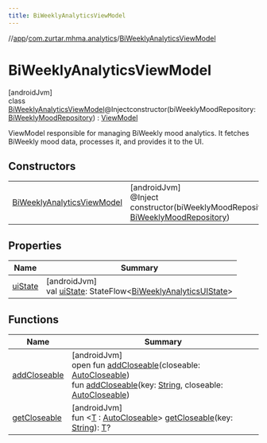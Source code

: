 ```yaml
---
title: BiWeeklyAnalyticsViewModel
---
```

//[app](../../../index.html)/[com.zurtar.mhma.analytics](../index.html)/[BiWeeklyAnalyticsViewModel](index.html)



# BiWeeklyAnalyticsViewModel



[androidJvm]\
class [BiWeeklyAnalyticsViewModel](index.html)@Injectconstructor(biWeeklyMoodRepository: [BiWeeklyMoodRepository](../../com.zurtar.mhma.data/-bi-weekly-mood-repository/index.html)) : [ViewModel](https://developer.android.com/reference/kotlin/androidx/lifecycle/ViewModel.html)

ViewModel responsible for managing BiWeekly mood analytics. It fetches BiWeekly mood data, processes it, and provides it to the UI.



## Constructors


| | |
|---|---|
| [BiWeeklyAnalyticsViewModel](-bi-weekly-analytics-view-model.html) | [androidJvm]<br>@Inject<br>constructor(biWeeklyMoodRepository: [BiWeeklyMoodRepository](../../com.zurtar.mhma.data/-bi-weekly-mood-repository/index.html)) |


## Properties


| Name | Summary |
|---|---|
| [uiState](ui-state.html) | [androidJvm]<br>val [uiState](ui-state.html): StateFlow&lt;[BiWeeklyAnalyticsUIState](../-bi-weekly-analytics-u-i-state/index.html)&gt; |


## Functions


| Name | Summary |
|---|---|
| [addCloseable](../../com.zurtar.mhma.util/-navigation-view-model/index.html#383812252%2FFunctions%2F-451970049) | [androidJvm]<br>open fun [addCloseable](../../com.zurtar.mhma.util/-navigation-view-model/index.html#383812252%2FFunctions%2F-451970049)(closeable: [AutoCloseable](https://developer.android.com/reference/kotlin/java/lang/AutoCloseable.html))<br>fun [addCloseable](../../com.zurtar.mhma.util/-navigation-view-model/index.html#1722490497%2FFunctions%2F-451970049)(key: [String](https://kotlinlang.org/api/core/kotlin-stdlib/kotlin/-string/index.html), closeable: [AutoCloseable](https://developer.android.com/reference/kotlin/java/lang/AutoCloseable.html)) |
| [getCloseable](../../com.zurtar.mhma.util/-navigation-view-model/index.html#1102255800%2FFunctions%2F-451970049) | [androidJvm]<br>fun &lt;[T](../../com.zurtar.mhma.util/-navigation-view-model/index.html#1102255800%2FFunctions%2F-451970049) : [AutoCloseable](https://developer.android.com/reference/kotlin/java/lang/AutoCloseable.html)&gt; [getCloseable](../../com.zurtar.mhma.util/-navigation-view-model/index.html#1102255800%2FFunctions%2F-451970049)(key: [String](https://kotlinlang.org/api/core/kotlin-stdlib/kotlin/-string/index.html)): [T](../../com.zurtar.mhma.util/-navigation-view-model/index.html#1102255800%2FFunctions%2F-451970049)? |
